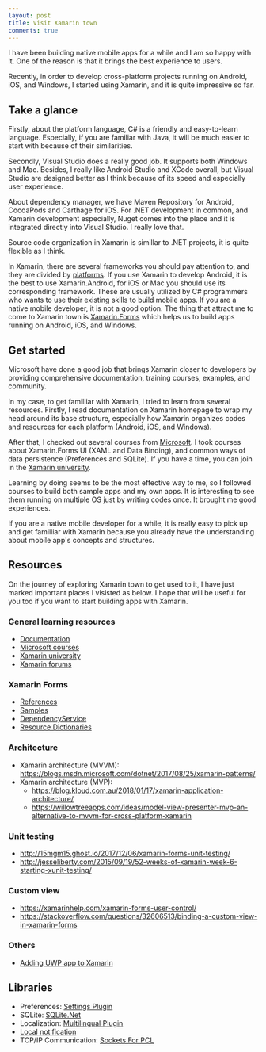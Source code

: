 ```yaml
---
layout: post
title: Visit Xamarin town
comments: true
---
```

I have been building native mobile apps for a while and I am so happy with it. 
One of the reason is that it brings the best experience to users.

Recently, in order to develop cross-platform projects running on Android, iOS, and Windows,
I started using Xamarin, and it is quite impressive so far. 

## Take a glance
Firstly, about the platform language, C# is a friendly and easy-to-learn language. Especially, if you are familiar with Java, it will be much easier to start with because of their similarities.

Secondly, Visual Studio does a really good job. It supports both Windows and Mac. Besides, I really like Android Studio and XCode overall, but Visual Studio are designed better as I think because of its speed and especially user experience. 

About dependency manager, we have Maven Repository for Android, CocoaPods and Carthage for iOS. For .NET development in common, and Xamarin development especially, Nuget comes into the place and it is integrated directly into Visual Studio. I really love that.

Source code organization in Xamarin is simillar to .NET projects, it is quite flexible as I think.

In Xamarin, there are several frameworks you should pay attention to, and they are divided by [platforms](https://docs.microsoft.com/en-us/xamarin/). If you use Xamarin to develop Android, it is the best to use Xamarin.Android, for iOS or Mac you should use its corresponding framework. These are usually utilized by C# programmers who wants to use their existing skills to build mobile apps. If you are a native mobile developer, it is not a good option. The thing that attract me to come to Xamarin town is [Xamarin.Forms](https://docs.microsoft.com/en-us/xamarin/xamarin-forms/) which helps us to build  apps running on Android, iOS, and Windows.

## Get started
Microsoft have done a good job that brings Xamarin closer to developers by providing comprehensive documentation, training courses, examples, and community. 

In my case, to get familliar with Xamarin, I tried to learn from several resources. Firstly, I read documentation on Xamarin homepage to wrap my head around its base structure, especially how Xamarin organizes codes and resources for each platform (Android, iOS, and Windows).

After that, I checked out several courses from [Microsoft](https://mva.microsoft.com/search/SearchResults.aspx#!q=Xamarin&lang=1033). I took courses about Xamarin.Forms UI (XAML and Data Binding), and common ways of data persistence (Preferences and SQLite). If you have a time, you can join in the [Xamarin university](https://university.xamarin.com/).

Learning by doing seems to be the most effective way to me, so I followed courses to build both sample apps and my own apps. It is interesting to see them running on multiple OS just by writing codes once. It brought me good experiences. 

If you are a native mobile developer for a while, it is really easy to pick up and get familliar with Xamarin because you already have the understanding about mobile app's concepts and structures. 

## Resources
On the journey of exploring Xamarin town to get used to it, I have just marked important places I visisted as below. I hope that will be useful for you too if you want to start building apps with Xamarin. 

### General learning resources
* [Documentation](https://docs.microsoft.com/en-us/xamarin/cross-platform/)
* [Microsoft courses](https://mva.microsoft.com/search/SearchResults.aspx#!q=Xamarin&lang=1033)
* [Xamarin university](https://university.xamarin.com/)
* [Xamarin forums](https://forums.xamarin.com/discussion/88749/button-image-property-not-scaling)

### Xamarin Forms
* [References](https://docs.microsoft.com/en-us/xamarin/xamarin-forms/)
* [Samples](https://developer.xamarin.com/samples/xamarin-forms/all/)
* [DependencyService](https://docs.microsoft.com/en-us/xamarin/xamarin-forms/app-fundamentals/dependency-service/introduction)
* [Resource Dictionaries](https://docs.microsoft.com/en-us/xamarin/xamarin-forms/xaml/resource-dictionaries)

### Architecture
* Xamarin architecture (MVVM): https://blogs.msdn.microsoft.com/dotnet/2017/08/25/xamarin-patterns/
* Xamarin architecture (MVP):
    * https://blog.kloud.com.au/2018/01/17/xamarin-application-architecture/
    * https://willowtreeapps.com/ideas/model-view-presenter-mvp-an-alternative-to-mvvm-for-cross-platform-xamarin

### Unit testing
* http://15mgm15.ghost.io/2017/12/06/xamarin-forms-unit-testing/
* http://jesseliberty.com/2015/09/19/52-weeks-of-xamarin-week-6-starting-xunit-testing/ 

### Custom view
* https://xamarinhelp.com/xamarin-forms-user-control/
* https://stackoverflow.com/questions/32606513/binding-a-custom-view-in-xamarin-forms

### Others
* [Adding UWP app to Xamarin](https://docs.microsoft.com/en-us/xamarin/xamarin-forms/platform/windows/installation/)

## Libraries
* Preferences: [Settings Plugin](https://github.com/jamesmontemagno/SettingsPlugin)
* SQLite: [SQLite.Net](https://github.com/praeclarum/sqlite-net)
* Localization: [Multilingual Plugin](https://github.com/CrossGeeks/MultilingualPlugin)
* [Local notification](https://github.com/edsnider/LocalNotificationsPlugin)
* TCP/IP Communication: [Sockets For PCL](https://github.com/rdavisau/sockets-for-pcl)
